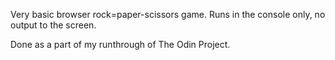 Very basic browser rock=paper-scissors game.
Runs in the console only, no output to the screen.

Done as a part of my runthrough of The Odin Project.
